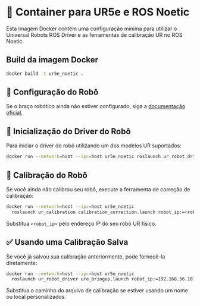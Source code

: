 # 🐳 Container para UR5e e ROS Noetic
Esta imagem Docker contém uma configuração mínima para utilizar o Universal Robots ROS Driver e as ferramentas de calibração UR no ROS Noetic.

## Build da imagem Docker

```bash
docker build -t ur5e_noetic .
```

## 🔧 Configuração do Robô

Se o braço robótico ainda não estiver configurado, siga a [documentação oficial.](https://github.com/UniversalRobots/Universal_Robots_ROS_Driver?tab=readme-ov-file#setting-up-a-ur-robot-for-ur_robot_driver)


## 🚀 Inicialização do Driver do Robô

Para iniciar o driver do robô utilizando um dos modelos UR suportados:

```bash
docker run --network=host --ipc=host ur5e_noetic roslaunch ur_robot_driver ur5e_bringup.launch robot_ip:=192.168.56.101
```

## 🔧 Calibração do Robô

Se você ainda não calibrou seu robô, execute a ferramenta de correção de calibração:

```bash
docker run --network=host --ipc=host ur5e_noetic
  roslaunch ur_calibration calibration_correction.launch robot_ip:=<robot_ip> target_filename:="${HOME}/my_robot_calibration.yaml"
```

Substitua `<robot_ip>` pelo endereço IP do seu robô UR físico.


## ✅ Usando uma Calibração Salva

Se você já salvou sua calibração anteriormente, pode fornecê-la diretamente:

```bash
docker run --network=host --ipc=host ur5e_noetic
  roslaunch ur_robot_driver ure_bringup.launch robot_ip:=192.168.56.101 kinematics_config:=$(rospack find ur_calibration)/etc/ur10_example_calibration.yaml
```

Substitua o caminho do arquivo de calibração se estiver usando um nome ou local personalizados.

